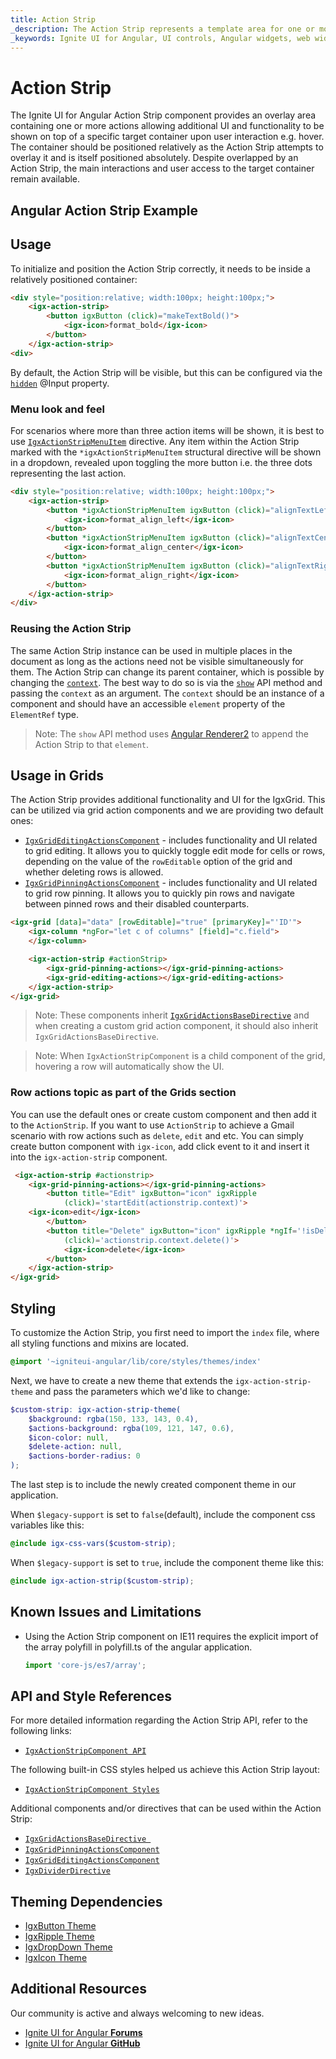 ```yaml
---
title: Action Strip
_description: The Action Strip represents a template area for one or more actions. The Action Strip requires to be inside a relative container, as it is going to overlay it.
_keywords: Ignite UI for Angular, UI controls, Angular widgets, web widgets, UI widgets, Angular, Native Angular Components Suite, Native Angular Controls, Native Angular Components Library, Angular ActionStrip components, Angular ActionStrip directives, Angular ActionStrip controls
---
```


# Action Strip
<p class="highlight">
The Ignite UI for Angular Action Strip component provides an overlay area containing one or more actions allowing additional UI and functionality to be shown on top of a specific target container upon user interaction e.g. hover. The container should be positioned relatively as the Action Strip attempts to overlay it and is itself positioned absolutely. Despite overlapped by an Action Strip, the main interactions and user access to the target container remain available.
</p>

<div class="divider--half"></div>

## Angular Action Strip Example


<code-view style="height: 400px;" 
           data-demos-base-url="{environment:demosBaseUrl}" 
           iframe-src="{environment:demosBaseUrl}/menus/action-strip-paragraph" alt="Angular Action Strip Example">
</code-view>


<div class="divider--half"></div>

## Usage
To initialize and position the Action Strip correctly, it needs to be inside a relatively positioned container:

```html
<div style="position:relative; width:100px; height:100px;">
    <igx-action-strip>
        <button igxButton (click)="makeTextBold()">
            <igx-icon>format_bold</igx-icon>
        </button>
    </igx-action-strip>
<div>
```

By default, the Action Strip will be visible, but this can be configured via the [`hidden`]({environment:angularApiUrl}/classes/igxactionstripcomponent.html#hidden) @Input property.

### Menu look and feel
For scenarios where more than three action items will be shown, it is best to use [`IgxActionStripMenuItem`]({environment:angularApiUrl}/classes/igxactionstripmenuitemdirective.html) directive. Any item within the Action Strip marked with the `*igxActionStripMenuItem` structural directive will be shown in a dropdown, revealed upon toggling the more button i.e. the three dots representing the last action.

```html
<div style="position:relative; width:100px; height:100px;">
    <igx-action-strip>
        <button *igxActionStripMenuItem igxButton (click)="alignTextLeft()">
            <igx-icon>format_align_left</igx-icon>
        </button>
        <button *igxActionStripMenuItem igxButton (click)="alignTextCenter()">
            <igx-icon>format_align_center</igx-icon>
        </button>
        <button *igxActionStripMenuItem igxButton (click)="alignTextRight()">
            <igx-icon>format_align_right</igx-icon>
        </button>
    </igx-action-strip>
</div>
```


<code-view style="height: 400px;" 
           data-demos-base-url="{environment:demosBaseUrl}" 
           iframe-src="{environment:demosBaseUrl}/menus/action-strip-paragraph-menu" >
</code-view>


### Reusing the Action Strip

The same Action Strip instance can be used in multiple places in the document as long as the actions need not be visible simultaneously for them.
The Action Strip can change its parent container, which is possible by changing the [`context`]({environment:angularApiUrl}/classes/igxactionstripcomponent.html#context).
The best way to do so is via the [`show`]({environment:angularApiUrl}/classes/igxactionstripcomponent.html#show) API method and passing the `context` as an argument. The `context` should be an instance of a component and should have an accessible `element` property of the `ElementRef` type.

>Note: The `show` API method uses [Angular Renderer2](https://angular.io/api/core/Renderer2) to append the Action Strip to that `element`.


## Usage in Grids

The Action Strip provides additional functionality and UI for the IgxGrid.
This can be utilized via grid action components and we are providing two default ones:
- [`IgxGridEditingActionsComponent`]({environment:angularApiUrl}/classes/igxgrideditingactionscomponent.html) - includes functionality and UI related to grid editing. It allows you to quickly toggle edit mode for cells or rows, depending on the value of the `rowEditable` option of the grid and whether deleting rows is allowed.
- [`IgxGridPinningActionsComponent`]({environment:angularApiUrl}/classes/igxgridpinningactionscomponent.html) - includes functionality and UI related to grid row pinning. It allows you to quickly pin rows and navigate between pinned rows and their disabled counterparts.

```html
<igx-grid [data]="data" [rowEditable]="true" [primaryKey]="'ID'">
    <igx-column *ngFor="let c of columns" [field]="c.field">
    </igx-column>

    <igx-action-strip #actionStrip>
        <igx-grid-pinning-actions></igx-grid-pinning-actions>
        <igx-grid-editing-actions></igx-grid-editing-actions>
    </igx-action-strip>
</igx-grid>
```
>Note: These components inherit [`IgxGridActionsBaseDirective`]({environment:angularApiUrl}/classes/igxgridactionsbasedirective.html) and when creating a custom grid action component, it should also inherit `IgxGridActionsBaseDirective`.

>Note: When `IgxActionStripComponent` is a child component of the grid, hovering a row will automatically show the UI.

### Row actions topic as part of the Grids section 

You can use the default ones or create custom component and then add it to the `ActionStrip`. If you want to use `ActionStrip` to achieve a Gmail scenario with row actions such as `delete`, `edit` and etc. You can simply create button component with `igx-icon`, add click event to it and insert it into the `igx-action-strip` component.

```html
 <igx-action-strip #actionstrip>
    <igx-grid-pinning-actions></igx-grid-pinning-actions>
        <button title="Edit" igxButton="icon" igxRipple 
            (click)='startEdit(actionstrip.context)'>
    <igx-icon>edit</igx-icon>
        </button>
        <button title="Delete" igxButton="icon" igxRipple *ngIf='!isDeleted(actionstrip.context)'
            (click)='actionstrip.context.delete()'>
            <igx-icon>delete</igx-icon>
        </button>
    </igx-action-strip>
</igx-grid>
```

<code-view style="height: 600px;" 
           data-demos-base-url="{environment:demosBaseUrl}" 
           iframe-src="{environment:demosBaseUrl}/grid/grid-action-strip" >
</code-view>

## Styling

To customize the Action Strip, you first need to import the `index` file, where all styling functions and mixins are located.
```scss
@import '~igniteui-angular/lib/core/styles/themes/index'
```
Next, we have to create a new theme that extends the `igx-action-strip-theme` and pass the parameters which we'd like to change:
```scss
$custom-strip: igx-action-strip-theme(
    $background: rgba(150, 133, 143, 0.4),
    $actions-background: rgba(109, 121, 147, 0.6),
    $icon-color: null,
    $delete-action: null,
    $actions-border-radius: 0
);
```

The last step is to include the newly created component theme in our application.

When `$legacy-support` is set to `false`(default), include the component css variables like this:
```scss
@include igx-css-vars($custom-strip);
```

When `$legacy-support` is set to `true`, include the component theme like this:
```scss
@include igx-action-strip($custom-strip);
```

<code-view style="height: 400px;" 
           data-demos-base-url="{environment:demosBaseUrl}" 
           iframe-src="{environment:demosBaseUrl}/menus/action-strip-styling" >
</code-view>

## Known Issues and Limitations

- Using the Action Strip component on IE11 requires the explicit import of the array polyfill in polyfill.ts of the angular application.

    ```typescript
    import 'core-js/es7/array';
    ```

## API and Style References

For more detailed information regarding the Action Strip API, refer to the following links:
* [`IgxActionStripComponent API`]({environment:angularApiUrl}/classes/igxactionstripcomponent.html)

The following built-in CSS styles helped us achieve this Action Strip layout:

* [`IgxActionStripComponent Styles`]({environment:sassApiUrl}/index.html#function-igx-action-strip-theme)

Additional components and/or directives that can be used within the Action Strip:

* [`IgxGridActionsBaseDirective `]({environment:angularApiUrl}/classes/igxgridactionsbasedirective.html)
* [`IgxGridPinningActionsComponent`]({environment:angularApiUrl}/classes/igxpinningactionscomponent.html)
* [`IgxGridEditingActionsComponent`]({environment:angularApiUrl}/classes/igxeditingactionscomponent.html)
* [`IgxDividerDirective`]({environment:angularApiUrl}/classes/igxdividerdirective.html)


<div class="divider"></div>

## Theming Dependencies
* [IgxButton Theme]({environment:sassApiUrl}/index.html#function-igx-button-theme)
* [IgxRipple Theme]({environment:sassApiUrl}/index.html#function-igx-ripple-theme)
* [IgxDropDown Theme]({environment:sassApiUrl}/index.html#function-igx-drop-down-theme)
* [IgxIcon Theme]({environment:sassApiUrl}/index.html#function-igx-icon-theme)

## Additional Resources

<div class="divider--half"></div>
Our community is active and always welcoming to new ideas.

* [Ignite UI for Angular **Forums**](https://www.infragistics.com/community/forums/f/ignite-ui-for-angular)
* [Ignite UI for Angular **GitHub**](https://github.com/IgniteUI/igniteui-angular)
